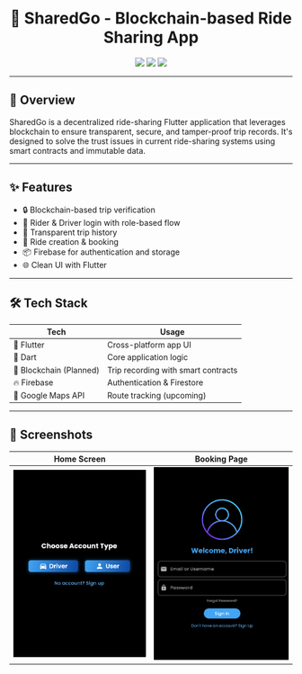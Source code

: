 <h1 align="center">🚗 SharedGo - Blockchain-based Ride Sharing App</h1>

<p align="center">
  <img src="https://img.shields.io/badge/Flutter-%2302569B.svg?style=for-the-badge&logo=flutter&logoColor=white" />
  <img src="https://img.shields.io/badge/Dart-%230175C2.svg?style=for-the-badge&logo=dart&logoColor=white" />
  <img src="https://img.shields.io/badge/License-MIT-green.svg?style=for-the-badge" />
</p>

---

## 📱 Overview

SharedGo is a decentralized ride-sharing Flutter application that leverages blockchain to ensure transparent, secure, and tamper-proof trip records. It's designed to solve the trust issues in current ride-sharing systems using smart contracts and immutable data.

---

## ✨ Features

- 🔒 Blockchain-based trip verification
- 👤 Rider & Driver login with role-based flow
- 🧾 Transparent trip history
- 📍 Ride creation & booking
- 📦 Firebase for authentication and storage
- 🌐 Clean UI with Flutter

---

## 🛠 Tech Stack

| Tech | Usage |
|------|-------|
| 🧱 Flutter | Cross-platform app UI |
| 🧠 Dart | Core application logic |
| 🔗 Blockchain (Planned) | Trip recording with smart contracts |
| 🔥 Firebase | Authentication & Firestore |
| 📍 Google Maps API | Route tracking (upcoming) |

---

## 📸 Screenshots



| Home Screen | Booking Page |
|-------------|--------------|
| ![Home](screenshots/home.png) | ![Driver_Login](screenshots/Driver_Login.png)

